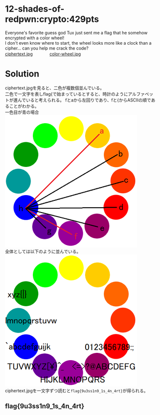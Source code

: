 # 12-shades-of-redpwn:crypto:429pts
Everyone's favorite guess god Tux just sent me a flag that he somehow encrypted with a color wheel!  
I don't even know where to start, the wheel looks more like a clock than a cipher... can you help me crack the code?  
[ciphertext.jpg](ciphertext.jpg)　　　　[color-wheel.jpg](color-wheel.jpg)  

# Solution
ciphertext.jpgを見ると、二色が複数個並んでいる。  
二色で一文字を表しflag{で始まっているとすると、時計のようにアルファベットが進んでいると考えられる。
fとaから左回りであり、fと{からASCIIの順であることがわかる。  
一色目が青の場合  
![image1.png](images/image1.png)  
全体としては以下のように並んでいる。  
![image2.png](images/image2.png)  
ciphertext.jpgを一文字ずつ読むと`flag{9u3ss1n9_1s_4n_4rt}`が得られる。  

## flag{9u3ss1n9_1s_4n_4rt}